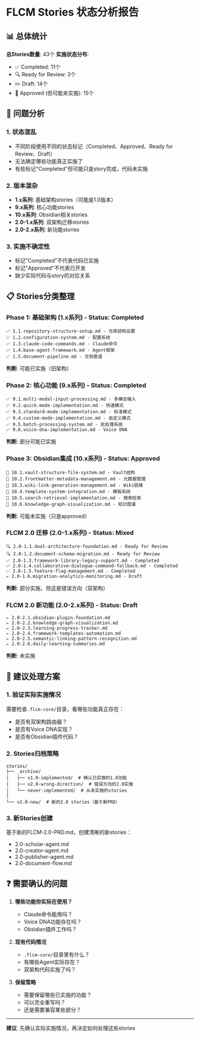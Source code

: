 # FLCM Stories 状态分析报告

## 📊 总体统计

**总Stories数量**: 43个
**实施状态分布**:
- ✅ Completed: 11个
- 🔍 Ready for Review: 3个
- ✏️ Draft: 14个
- 📝 Approved (但可能未实施): 15个

## 🔴 问题分析

### 1. **状态混乱**
- 不同阶段使用不同的状态标记（Completed、Approved、Ready for Review、Draft）
- 无法确定哪些功能真正实施了
- 有些标记"Completed"但可能只是story完成，代码未实施

### 2. **版本混杂**
- **1.x系列**: 基础架构stories（可能是1.0版本）
- **9.x系列**: 核心功能stories
- **10.x系列**: Obsidian相关stories
- **2.0-1.x系列**: 双架构迁移stories
- **2.0-2.x系列**: 新功能stories

### 3. **实施不确定性**
- 标记"Completed"不代表代码已实施
- 标记"Approved"不代表已开发
- 缺少实际代码与story的对应关系

## 📋 Stories分类整理

### Phase 1: 基础架构 (1.x系列) - Status: Completed
```
✅ 1.1.repository-structure-setup.md - 仓库结构设置
✅ 1.2.configuration-system.md - 配置系统
✅ 1.3.claude-code-commands.md - Claude命令
✅ 1.4.base-agent-framework.md - Agent框架
✅ 1.5.document-pipeline.md - 文档管道
```
**判断**: 可能已实施（旧架构）

### Phase 2: 核心功能 (9.x系列) - Status: Completed
```
✅ 9.1.multi-modal-input-processing.md - 多模态输入
✅ 9.2.quick-mode-implementation.md - 快速模式
✅ 9.3.standard-mode-implementation.md - 标准模式
✅ 9.4.custom-mode-implementation.md - 自定义模式
✅ 9.5.batch-processing-system.md - 批处理系统
✅ 9.6.voice-dna-implementation.md - Voice DNA
```
**判断**: 部分可能已实施

### Phase 3: Obsidian集成 (10.x系列) - Status: Approved
```
📝 10.1.vault-structure-file-system.md - Vault结构
📝 10.2.frontmatter-metadata-management.md - 元数据管理
📝 10.3.wiki-link-generation-management.md - Wiki链接
📝 10.4.template-system-integration.md - 模板系统
📝 10.5.search-retrieval-implementation.md - 搜索检索
📝 10.6.knowledge-graph-visualization.md - 知识图谱
```
**判断**: 可能未实施（只是approved）

### FLCM 2.0 迁移 (2.0-1.x系列) - Status: Mixed
```
🔍 2.0-1.1.dual-architecture-foundation.md - Ready for Review
🔍 2.0-1.2.document-schema-migration.md - Ready for Review
✅ 2.0-1.3.framework-library-legacy-support.md - Completed
✅ 2.0-1.4.collaborative-dialogue-command-fallback.md - Completed
✅ 2.0-1.5.feature-flag-management.md - Completed
✏️ 2.0-1.6.migration-analytics-monitoring.md - Draft
```
**判断**: 部分实施，但这是错误方向（双架构）

### FLCM 2.0 新功能 (2.0-2.x系列) - Status: Draft
```
✏️ 2.0-2.1.obsidian-plugin-foundation.md
✏️ 2.0-2.2.knowledge-graph-visualization.md
✏️ 2.0-2.3.learning-progress-tracker.md
✏️ 2.0-2.4.framework-templates-automation.md
✏️ 2.0-2.5.semantic-linking-pattern-recognition.md
✏️ 2.0-2.6.daily-learning-summaries.md
```
**判断**: 未实施

## 🎯 建议处理方案

### 1. **验证实际实施情况**
需要检查`.flcm-core/`目录，看哪些功能真正存在：
- 是否有双架构路由器？
- 是否有Voice DNA实现？
- 是否有Obsidian插件代码？

### 2. **Stories归档策略**
```
stories/
├── _archive/
│   ├── v1.0-implemented/  # 确认已实施的1.0功能
│   ├── v2.0-wrong-direction/  # 错误方向的2.0实施
│   └── never-implemented/  # 从未实施的stories
│
└── v2.0-new/  # 新的2.0 stories（基于新PRD）
```

### 3. **新Stories创建**
基于新的FLCM-2.0-PRD.md，创建清晰的新stories：
- 2.0-scholar-agent.md
- 2.0-creator-agent.md
- 2.0-publisher-agent.md
- 2.0-document-flow.md

## ❓ 需要确认的问题

1. **哪些功能你实际在使用？**
   - Claude命令能用吗？
   - Voice DNA功能存在吗？
   - Obsidian插件工作吗？

2. **现有代码情况**
   - `.flcm-core/`目录里有什么？
   - 有哪些Agent实际存在？
   - 双架构代码实施了吗？

3. **保留策略**
   - 需要保留哪些已实施的功能？
   - 可以完全重写吗？
   - 还是需要兼容某些部分？

---
**建议**: 先确认实际实施情况，再决定如何处理这些stories